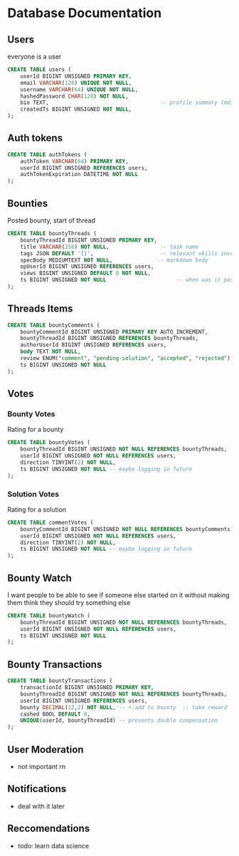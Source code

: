 # Database Documentation

## Users
everyone is a user
```sql
CREATE TABLE users (
    userId BIGINT UNSIGNED PRIMARY KEY,
    email VARCHAR(128) UNIQUE NOT NULL,
    username VARCHAR(64) UNIQUE NOT NULL,
    hashedPassword CHAR(128) NOT NULL,
    bio TEXT,                                   -- profile summary (md)
    createdTs BIGINT UNSIGNED NOT NULL,
);
```
## Auth tokens
```sql
CREATE TABLE authTokens (
    authToken VARCHAR(64) PRIMARY KEY,
    userId BIGINT UNSIGNED REFERENCES users,
    authTokenExpiration DATETIME NOT NULL
);
```

## Bounties
Posted bounty, start of thread
```sql
CREATE TABLE bountyThreads (
    bountyThreadId BIGINT UNSIGNED PRIMARY KEY,
    title VARCHAR(256) NOT NULL,                -- task name
    tags JSON DEFAULT '[]',                     -- relevant skills involved
    specBody MEDIUMTEXT NOT NULL,              -- markdown body
    opUserId BIGINT UNSIGNED REFERENCES users,
    views BIGINT UNSIGNED DEFAULT 0 NOT NULL,
    ts BIGINT UNSIGNED NOT NULL                      -- when was it posted
);
```

## Threads Items
```sql
CREATE TABLE bountyComments (
    bountyCommentId BIGINT UNSIGNED PRIMARY KEY AUTO_INCREMENT,
    bountyThreadId BIGINT UNSIGNED REFERENCES bountyThreads,
    authorUserId BIGINT UNSIGNED REFERENCES users,
    body TEXT NOT NULL,
    review ENUM("comment", "pending-solution", "accepted", "rejected"), -- OP review
    ts BIGINT UNSIGNED NOT NULL
);
```

## Votes

### Bounty Votes
Rating for a bounty
```sql
CREATE TABLE bountyVotes (
    bountyThreadId BIGINT UNSIGNED NOT NULL REFERENCES bountyThreads,
    userId BIGINT UNSIGNED NOT NULL REFERENCES users,
    direction TINYINT(2) NOT NULL,
    ts BIGINT UNSIGNED NOT NULL -- maybe logging in future
);
```

### Solution Votes
Rating for a solution
```sql
CREATE TABLE commentVotes (
    bountyCommentId BIGINT UNSIGNED NOT NULL REFERENCES bountyComments,
    userId BIGINT UNSIGNED NOT NULL REFERENCES users,
    direction TINYINT(2) NOT NULL,
    ts BIGINT UNSIGNED NOT NULL -- maybe logging in future
);
```


## Bounty Watch
I want people to be able to see if someone else started on it without making them think they should try something else
```sql
CREATE TABLE bountyWatch (
    bountyThreadId BIGINT UNSIGNED NOT NULL REFERENCES bountyThreads,
    userId BIGINT UNSIGNED NOT NULL REFERENCES users,
    ts BIGINT UNSIGNED NOT NULL
);
```

## Bounty Transactions
```sql
CREATE TABLE bountyTransactions (
    transactionId BIGINT UNSIGNED PRIMARY KEY,
    bountyThreadId BIGINT UNSIGNED NOT NULL REFERENCES bountyThreads,
    userId BIGINT UNSIGNED REFERENCES users,
    bounty DECIMAL(12,2) NOT NULL, -- +:add to bounty  -: take reward
    cashed BOOL DEFAULT 0,
    UNIQUE(userId, bountyThreadId) -- prevents double compensation
);
```


## User Moderation
- not important rn

## Notifications
- deal with it later

## Reccomendations
- todo: learn data science